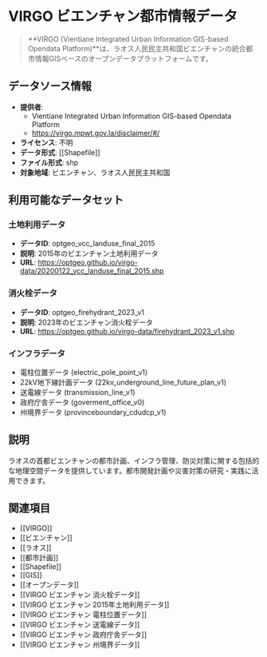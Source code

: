 # VIRGO ビエンチャン都市情報データ

> **VIRGO (Vientiane Integrated Urban Information GIS-based Opendata Platform)**は、ラオス人民民主共和国ビエンチャンの統合都市情報GISベースのオープンデータプラットフォームです。

## データソース情報

- **提供者**:
  - Vientiane Integrated Urban Information GIS-based Opendata Platform
  - https://virgo.mpwt.gov.la/disclaimer/#/
- **ライセンス**: 不明
- **データ形式**: [[Shapefile]]
- **ファイル形式**: shp
- **対象地域**: ビエンチャン、ラオス人民民主共和国

## 利用可能なデータセット

### 土地利用データ

- **データID**: optgeo_vcc_landuse_final_2015
- **説明**: 2015年のビエンチャン土地利用データ
- **URL**: https://optgeo.github.io/virgo-data/20200122_vcc_landuse_final_2015.shp

### 消火栓データ

- **データID**: optgeo_firehydrant_2023_v1
- **説明**: 2023年のビエンチャン消火栓データ
- **URL**: https://optgeo.github.io/virgo-data/firehydrant_2023_v1.shp

### インフラデータ

- 電柱位置データ (electric_pole_point_v1)
- 22kV地下線計画データ (22kv_underground_line_future_plan_v1)
- 送電線データ (transmission_line_v1)
- 政府庁舎データ (goverment_office_v0)
- 州境界データ (provinceboundary_cdudcp_v1)

## 説明

ラオスの首都ビエンチャンの都市計画、インフラ管理、防災対策に関する包括的な地理空間データを提供しています。都市開発計画や災害対策の研究・実践に活用できます。

## 関連項目

- [[VIRGO]]
- [[ビエンチャン]]
- [[ラオス]]
- [[都市計画]]
- [[Shapefile]]
- [[GIS]]
- [[オープンデータ]]
- [[VIRGO ビエンチャン 消火栓データ]]
- [[VIRGO ビエンチャン 2015年土地利用データ]]
- [[VIRGO ビエンチャン 電柱位置データ]]
- [[VIRGO ビエンチャン 送電線データ]]
- [[VIRGO ビエンチャン 政府庁舎データ]]
- [[VIRGO ビエンチャン 州境界データ]]
